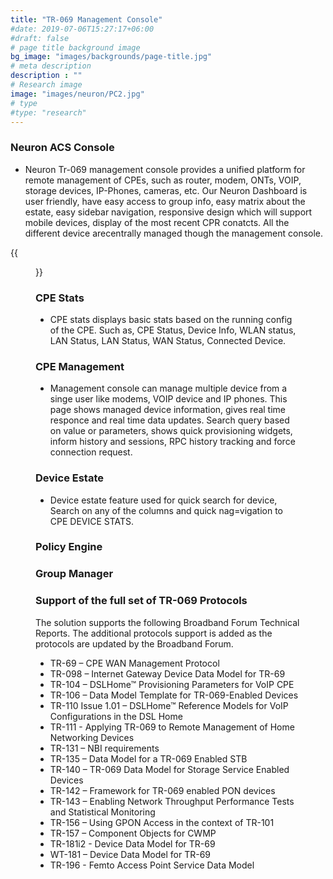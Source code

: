 ```yaml
---
title: "TR-069 Management Console"
#date: 2019-07-06T15:27:17+06:00
#draft: false
# page title background image
bg_image: "images/backgrounds/page-title.jpg"
# meta description
description : ""
# Research image
image: "images/neuron/PC2.jpg"
# type
#type: "research"
---
```


### Neuron ACS Console

* Neuron Tr-069 management console provides a unified platform for remote management of CPEs, such as router, modem, ONTs, VOIP, storage devices, IP-Phones, cameras, etc. 
Our Neuron Dashboard is user friendly, have easy access to group info, easy matrix about the estate, easy sidebar navigation, responsive design which will support mobile devices, display of the most recent CPR conatcts. All the different device arecentrally managed though the management console. 


{{<figure src= "/images/neuron/console.png" title="Neuron Device Management" >}} 

### CPE Stats
* CPE stats displays basic stats based on the running config of the CPE.
Such as, CPE Status, Device Info, WLAN status, LAN Status, LAN Status, WAN Status, Connected Device.

### CPE Management
* Management console can manage multiple device from a singe user like modems, VOIP device and IP phones. This page shows managed device information, gives real time responce and real time data updates. Search query based on value or parameters, shows quick provisioning widgets, inform history and sessions, RPC history tracking and force connection request. 

### Device Estate
* Device estate feature used for quick search for device, Search on any of the columns and quick nag=vigation to CPE DEVICE STATS.

### Policy Engine


### Group Manager

### Support of the full set of TR-069 Protocols

The solution supports the following Broadband Forum Technical Reports. The additional protocols support is added as the protocols are updated by the Broadband Forum.

* TR-69 – CPE WAN Management Protocol
* TR-098 – Internet Gateway Device Data Model for TR-69
* TR-104 – DSLHome™ Provisioning Parameters for VoIP CPE
* TR-106 – Data Model Template for TR-069-Enabled Devices
* TR-110 Issue 1.01 – DSLHome™ Reference Models for VoIP Configurations in the DSL Home
* TR-111 - Applying TR-069 to Remote Management of Home Networking Devices
* TR-131 – NBI requirements
* TR-135 – Data Model for a TR-069 Enabled STB
* TR-140 – TR-069 Data Model for Storage Service Enabled Devices
* TR-142 – Framework for TR-069 enabled PON devices
* TR-143 – Enabling Network Throughput Performance Tests and Statistical Monitoring
* TR-156 – Using GPON Access in the context of TR-101
* TR-157 – Component Objects for CWMP
* TR-181i2 - Device Data Model for TR-69
* WT-181 – Device Data Model for TR-69
* TR-196 - Femto Access Point Service Data Model
